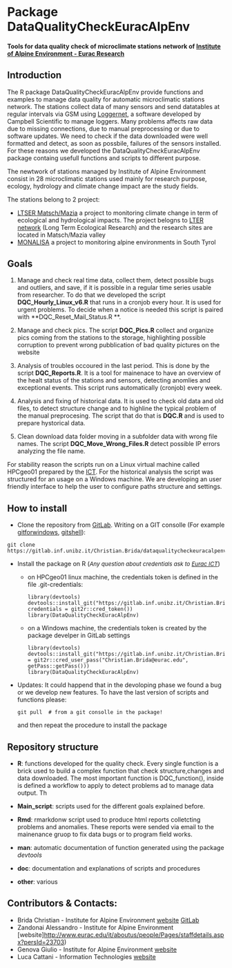 <!-- toc: true -->
<!-- toc_float: true -->
Package DataQualityCheckEuracAlpEnv
===================================

#### Tools for data quality check of microclimate stations network of [Institute of Alpine Environment - Eurac Research](http://www.eurac.edu/en/research/mountains/alpenv/Pages/default.aspx)

Introduction
------------

The R package DataQualityCheckEuracAlpEnv provide functions and examples
to manage data quality for automatic microclimatic stations network. The
stations collect data of many sensors and send datatables at regular
intervals via GSM using
[Loggernet](https://www.campbellsci.com/loggernet), a software developed
by Campbell Scientific to manage loggers. Many problems affects raw data
due to missing connections, due to manual preprocessing or due to
software updates. We need to check if the data downloaded were well
formatted and detect, as soon as possbile, failures of the sensors
installed. For these reasons we developed the
DataQualityCheckEuracAlpEnv package containg usefull functions and
scripts to different purpose.

The newtwork of stations managed by Institute of Alpine Environment
consist in 28 microclimatic stations used mainly for research purpose,
ecology, hydrology and climate change impact are the study fields.

The stations belong to 2 project:

-   [LTSER Matsch/Mazia](http://lter.eurac.edu/en) a project to
    monitoring climate change in term of ecological and hydrological
    impacts. The project belogns to [LTER
    network](http://www.lteritalia.it/) (Long Term Ecological Research)
    and the research sites are located in Matsch/Mazia valley
-   [MONALISA](http://monalisasos.eurac.edu/sos/) a project to
    monitoring alpine environments in South Tyrol

Goals
-----

1.  Manage and check real time data, collect them, detect possible bugs
    and outliers, and save, if it is possible in a regular time series
    usable from researcher. To do that we developed the script
    **DQC\_Hourly\_Linux\_v6.R** that runs in a cronjob every hour. It
    is used for urgent problems. To decide when a notice is needed this
    script is paired with **DQC\_Reset\_Mail\_Status.R **.

2.  Manage and check pics. The script **DQC\_Pics.R** collect and
    organize pics coming from the stations to the storage, highlighting
    possible corruption to prevent wrong pubblication of bad quality
    pictures on the website

3.  Analysis of troubles occoured in the last period. This is done by
    the script **DQC\_Reports.R**. It is a tool for mainenace to have an
    overview of the healt status of the stations and sensors, detecting
    anomlies and exceptional events. This script runs automatically
    (cronjob) every week.

4.  Analysis and fixing of historical data. It is used to check old data
    and old files, to detect structure change and to highline the
    typical problem of the manual preprocesing. The script that do that
    is **DQC.R** and is used to prepare hystorical data.

5.  Clean download data folder moving in a subfolder data with wrong
    file names. The script **DQC\_Move\_Wrong\_Files.R** detect possible
    IP errors analyzing the file name.

For stability reason the scripts run on a Linux virtual machine called
HPCgeo01 prepared by the
[ICT](http://www.eurac.edu/en/aboutus/organisation/servicedepartments/ict/Pages/default.aspx).
For the historical analysis the script was structured for an usage on a
Windows machine. We are developing an user friendly interface to help
the user to configure paths structure and settings.

How to install
--------------

-   Clone the repository from
    [GitLab](https://gitlab.inf.unibz.it/Christian.Brida/dataqualitycheckeuracalpenv).
    Writing on a GIT consolle (For example
    [gitforwindows](https://gitforwindows.org/),
    [gitshell](https://desktop.github.com/)):

<!-- -->

    git clone https://gitlab.inf.unibz.it/Christian.Brida/dataqualitycheckeuracalpenv.git

-   Install the package on R (<font size="2">*Any question about
    credentials ask to [Eurac
    ICT](http://www.eurac.edu/it/aboutus/people/Pages/staffdetails.aspx?persId=41206)*</font>)

    -   on HPCgeo01 linux machine, the credentials token is defined in
        the file .git-credentials:

            library(devtools)
            devtools::install_git("https://gitlab.inf.unibz.it/Christian.Brida/dataqualitycheckeuracalpenv.git", credentials = git2r::cred_token())
            library(DataQualityCheckEuracAlpEnv)

    -   on a Windows machine, the credentials token is created by the
        package develper in GitLab settings

            library(devtools)
            devtools::install_git("https://gitlab.inf.unibz.it/Christian.Brida/dataqualitycheckeuracalpenv.git",credentials = git2r::cred_user_pass("Christian.Brida@eurac.edu", getPass::getPass()))
            library(DataQualityCheckEuracAlpEnv)

-   Updates: It could happend that in the devoloping phase we found a
    bug or we develop new features. To have the last version of scripts
    and functions please:

        git pull  # from a git consolle in the package! 

    and then repeat the procedure to install the package

Repository structure
--------------------

-   **R**: functions developed for the quality check. Every single
    function is a brick used to build a complex function that check
    structure,changes and data downloaded. The most important function
    is DQC\_function(), inside is defined a workflow to apply to detect
    problems ad to manage data output. Th

-   **Main\_script**: scripts used for the different goals explained
    before.

-   **Rmd**: rmarkdonw script used to produce html reports colletcting
    problems and anomalies. These reports were sended via email to the
    mainenance gruop to fix data bugs or to program field works.

-   **man**: automatic documentation of function generated using the
    package *devtools*

-   **doc**: documentation and explanations of scripts and procedures

-   **other**: various

Contributors & Contacts:
------------------------

-   Brida Christian - Institute for Alpine Environment
    [website](http://www.eurac.edu/it/aboutus/people/Pages/staffdetails.aspx?persId=39787)
    [GitLab](https://gitlab.inf.unibz.it/Christian.Brida)
-   Zandonai Alessandro - Institute for Alpine Environment
    \[website\]<http://www.eurac.edu/it/aboutus/people/Pages/staffdetails.aspx?persId=23703>)
-   Genova Giulio - Institute for Alpine Environment
    [website](http://www.eurac.edu/it/aboutus/people/Pages/staffdetails.aspx?persId=41527)
-   Luca Cattani - Information Technologies
    [website](http://www.eurac.edu/it/aboutus/people/Pages/staffdetails.aspx?persId=41206)
